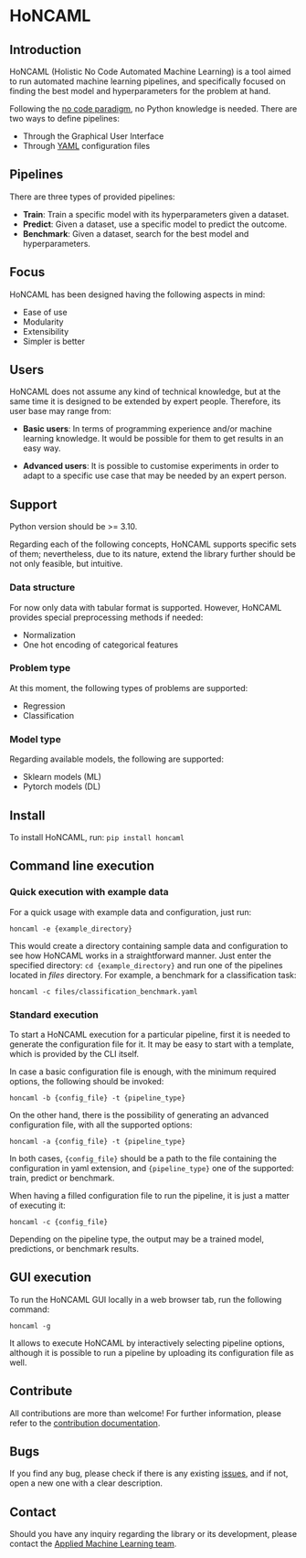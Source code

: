 # HoNCAML

## Introduction

HoNCAML (Holistic No Code Automated Machine Learning) is a tool aimed to run
automated machine learning pipelines, and specifically focused on finding the
best model and hyperparameters for the problem at hand.

Following the [no code
paradigm](https://en.wikipedia.org/wiki/No-code_development_platform), no
Python knowledge is needed. There are two ways to define pipelines:

* Through the Graphical User Interface
* Through [YAML](https://yaml.org/) configuration files

## Pipelines

There are three types of provided pipelines:

* **Train**: Train a specific model with its hyperparameters given a dataset.
* **Predict**: Given a dataset, use a specific model to predict the outcome.
* **Benchmark**: Given a dataset, search for the best model and hyperparameters.

## Focus

HoNCAML has been designed having the following aspects in mind:

* Ease of use
* Modularity
* Extensibility
* Simpler is better

## Users

HoNCAML does not assume any kind of technical knowledge, but at the same time
it is designed to be extended by expert people. Therefore, its user base may
range from:

* **Basic users**: In terms of programming experience and/or machine learning
  knowledge. It would be possible for them to get results in an easy way.

* **Advanced users**: It is possible to customise experiments in order to
  adapt to a specific use case that may be needed by an expert person.

## Support

Python version should be >= 3.10.

Regarding each of the following concepts, HoNCAML supports specific sets of
them; nevertheless, due to its nature, extend the library further should be not
only feasible, but intuitive.

### Data structure

For now only data with tabular format is supported. However, HoNCAML provides special
preprocessing methods if needed:

* Normalization
* One hot encoding of categorical features

### Problem type

At this moment, the following types of problems are supported:

* Regression
* Classification

### Model type

Regarding available models, the following are supported:

* Sklearn models (ML)
* Pytorch models (DL)

## Install

To install HoNCAML, run: `pip install honcaml`

## Command line execution

### Quick execution with example data

For a quick usage with example data and configuration, just run:

   ```commandline
   honcaml -e {example_directory}
   ```

This would create a directory containing sample data and configuration to see
how HoNCAML works in a straightforward manner. Just enter the specified
directory: `cd {example_directory}` and run one of the pipelines located in
*files* directory. For example, a benchmark for a classification task:

   ```commandline
   honcaml -c files/classification_benchmark.yaml
   ```

### Standard execution

To start a HoNCAML execution for a particular pipeline, first it is needed to
generate the configuration file for it. It may be easy to start with a
template, which is provided by the CLI itself.

In case a basic configuration file is enough, with the minimum required
options, the following should be invoked:

   ```commandline
   honcaml -b {config_file} -t {pipeline_type}
   ```

On the other hand, there is the possibility of generating an advanced
configuration file, with all the supported options:

   ```commandline
   honcaml -a {config_file} -t {pipeline_type}
   ```

In both cases, ``{config_file}`` should be a path to the file containing the
configuration in yaml extension, and ``{pipeline_type}`` one of the supported:
train, predict or benchmark.

When having a filled configuration file to run the pipeline, it is just a
matter of executing it:

   ```commandline
   honcaml -c {config_file}
   ```

Depending on the pipeline type, the output may be a trained model, predictions,
or benchmark results.

## GUI execution

To run the HoNCAML GUI locally in a web browser tab, run the following command:

   ```commnadline
   honcaml -g
   ```

It allows to execute HoNCAML by interactively selecting pipeline options,
although it is possible to run a pipeline by uploading its configuration file
as well.

## Contribute

All contributions are more than welcome! For further information, please refer
to the [contribution
documentation](https://github.com/Data-Science-Eurecat/HoNCAML/blob/main/CONTRIBUTING.md).

## Bugs

If you find any bug, please check if there is any existing
[issues](https://github.com/Data-Science-Eurecat/HoNCAML/issues), and if not,
open a new one with a clear description.

## Contact

Should you have any inquiry regarding the library or its development, please
contact the [Applied Machine Learning team](mailto:aml@eurecat.org).
